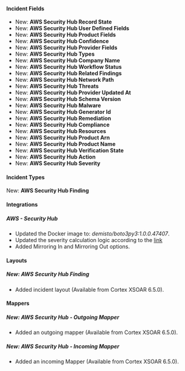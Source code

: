 
#### Incident Fields
- New: **AWS Security Hub Record State**
- New: **AWS Security Hub User Defined Fields**
- New: **AWS Security Hub Product Fields**
- New: **AWS Security Hub Confidence**
- New: **AWS Security Hub Provider Fields**
- New: **AWS Security Hub Types**
- New: **AWS Security Hub Company Name**
- New: **AWS Security Hub Workflow Status**
- New: **AWS Security Hub Related Findings**
- New: **AWS Security Hub Network Path**
- New: **AWS Security Hub Threats**
- New: **AWS Security Hub Provider Updated At**
- New: **AWS Security Hub Schema Version**
- New: **AWS Security Hub Malware**
- New: **AWS Security Hub Generator Id**
- New: **AWS Security Hub Remediation**
- New: **AWS Security Hub Compliance**
- New: **AWS Security Hub Resources**
- New: **AWS Security Hub Product Arn**
- New: **AWS Security Hub Product Name**
- New: **AWS Security Hub Verification State**
- New: **AWS Security Hub Action**
- New: **AWS Security Hub Severity**

#### Incident Types
New: **AWS Security Hub Finding**

#### Integrations
##### AWS - Security Hub
- Updated the Docker image to: *demisto/boto3py3:1.0.0.47407*.
- Updated the severity calculation logic according to the [link](https://docs.aws.amazon.com/securityhub/1.0/APIReference/API_Severity.html)
- Added Mirroring In and Mirroring Out options.

#### Layouts
##### New: AWS Security Hub Finding
- Added incident layout (Available from Cortex XSOAR 6.5.0).

#### Mappers
##### New: AWS Security Hub - Outgoing Mapper
- Added an outgoing mapper (Available from Cortex XSOAR 6.5.0).
##### New: AWS Security Hub - Incoming Mapper
- Added an incoming Mapper (Available from Cortex XSOAR 6.5.0).
